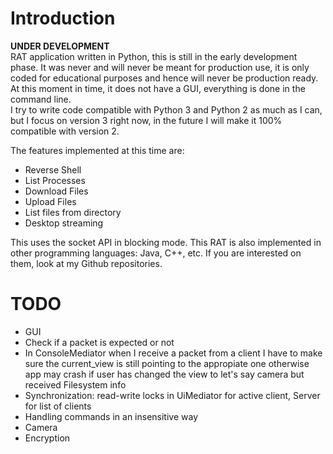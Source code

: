 # Introduction
**UNDER DEVELOPMENT**<br>
RAT application written in Python, this is still in the early development phase. It was never and will never be meant
for production use, it is only coded for educational purposes and hence will never be production ready.
At this moment in time, it does not have a GUI, everything is done in the command line.<br>
I try to write code compatible with Python 3 and Python 2 as much as I can, but I focus on version 3 right now,
in the future I will make it 100% compatible with version 2.

The features implemented at this time are:
- Reverse Shell
- List Processes
- Download Files
- Upload Files
- List files from directory
- Desktop streaming

This uses the socket API in blocking mode. This RAT is also implemented in other programming languages:
Java, C++, etc. If you are interested on them, look at my Github repositories.  

# TODO
- GUI
- Check if a packet is expected or not
- In ConsoleMediator when I receive a packet from a client
I have to make sure the current_view is still pointing to the appropiate one
otherwise app may crash if user has changed the view to let's say camera
but received Filesystem info
- Synchronization: read-write locks in UiMediator for active client, Server for list of clients
- Handling commands in an insensitive way
- Camera
- Encryption